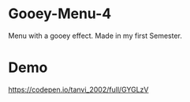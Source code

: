 # Gooey-Menu-4
Menu with a gooey effect. Made in my first Semester.

# Demo
https://codepen.io/tanvi_2002/full/GYGLzV
